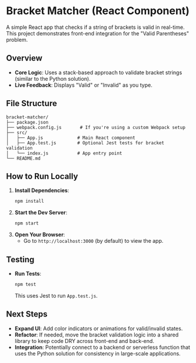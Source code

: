 # Bracket Matcher (React Component)

A simple React app that checks if a string of brackets is valid in real-time. This project demonstrates front-end integration for the "Valid Parentheses" problem.

## Overview

- **Core Logic**: Uses a stack-based approach to validate bracket strings (similar to the Python solution).
- **Live Feedback**: Displays "Valid" or "Invalid" as you type.

## File Structure

```
bracket-matcher/
├── package.json
├── webpack.config.js       # If you're using a custom Webpack setup
├── src/
│   ├── App.js             # Main React component
│   ├── App.test.js        # Optional Jest tests for bracket validation
│   └── index.js           # App entry point
└── README.md
```

## How to Run Locally

1. **Install Dependencies**:
   ```bash
   npm install
   ```
2. **Start the Dev Server**:
   ```bash
   npm start
   ```
3. **Open Your Browser**:
   - Go to `http://localhost:3000` (by default) to view the app.

## Testing

- **Run Tests**:
  ```bash
  npm test
  ```
  This uses Jest to run `App.test.js`.

## Next Steps

- **Expand UI**: Add color indicators or animations for valid/invalid states.
- **Refactor**: If needed, move the bracket validation logic into a shared library to keep code DRY across front-end and back-end.
- **Integration**: Potentially connect to a backend or serverless function that uses the Python solution for consistency in large-scale applications.